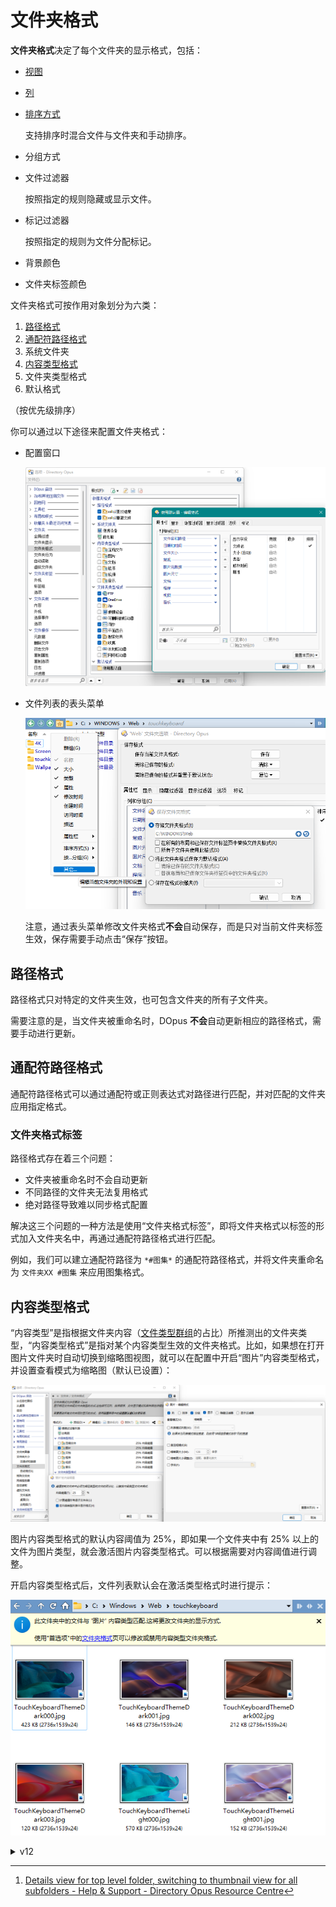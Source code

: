 # 文件夹格式
**文件夹格式**决定了每个文件夹的显示格式，包括：
- [视图](列表/视图/README.md)
- [列](列表/列.md)
- [排序方式](列表/排序.md)

  支持排序时混合文件与文件夹和手动排序。
- 分组方式
- 文件过滤器

  按照指定的规则隐藏或显示文件。
- 标记过滤器

  按照指定的规则为文件分配标记。
- 背景颜色
- 文件夹标签颜色

文件夹格式可按作用对象划分为六类：
1. [路径格式](#路径格式)
2. [通配符路径格式](#通配符路径格式)
3. 系统文件夹
4. [内容类型格式](#内容类型格式)
5. 文件夹类型格式
6. 默认格式

（按优先级排序）

你可以通过以下途径来配置文件夹格式：
- 配置窗口

  ![](images/文件夹格式/文件夹格式和文件夹选项.png) 
- 文件列表的表头菜单

  ![](images/文件夹格式/表头菜单和文件夹选项.png)

  注意，通过表头菜单修改文件夹格式**不会**自动保存，而是只对当前文件夹标签生效，保存需要手动点击“保存”按钮。

## 路径格式
路径格式只对特定的文件夹生效，也可包含文件夹的所有子文件夹。

需要注意的是，当文件夹被重命名时，DOpus **不会**自动更新相应的路径格式，需要手动进行更新。

## 通配符路径格式
通配符路径格式可以通过通配符或正则表达式对路径进行匹配，并对匹配的文件夹应用指定格式。

### 文件夹格式标签
路径格式存在着三个问题：
- 文件夹被重命名时不会自动更新
- 不同路径的文件夹无法复用格式
- 绝对路径导致难以同步格式配置

解决这三个问题的一种方法是使用“文件夹格式标签”，即将文件夹格式以标签的形式加入文件夹名中，再通过通配符路径格式进行匹配。

例如，我们可以建立通配符路径为 `*#图集*` 的通配符路径格式，并将文件夹重命名为 `文件夹XX #图集` 来应用图集格式。

## 内容类型格式
“内容类型”是指根据文件夹内容（[文件类型群组](../../类型/README.md#文件类型群组)的占比）所推测出的文件夹类型，“内容类型格式”是指对某个内容类型生效的文件夹格式。比如，如果想在打开图片文件夹时自动切换到缩略图视图，就可以在配置中开启“图片”内容类型格式，并设置查看模式为缩略图（默认已设置）：

![](images/文件夹格式/内容类型格式-配置.png)

图片内容类型格式的默认内容阈值为 25%，即如果一个文件夹中有 25% 以上的文件为图片类型，就会激活图片内容类型格式。可以根据需要对内容阈值进行调整。

开启内容类型格式后，文件列表默认会在激活类型格式时进行提示：

![](images/文件夹格式/内容类型格式-提示.png)

<details><summary>v12</summary>

需要注意的是，文件夹内容类型探测默认是关闭的，在使用内容类型格式时需要首先开启探测：[^content-type-detection]

![](images/文件夹格式/启用文件夹内容类型侦测.png)

</details>

[^content-type-detection]: [Details view for top level folder, switching to thumbnail view for all subfolders - Help & Support - Directory Opus Resource Centre](https://resource.dopus.com/t/details-view-for-top-level-folder-switching-to-thumbnail-view-for-all-subfolders/47995?u=chaoses-ib)